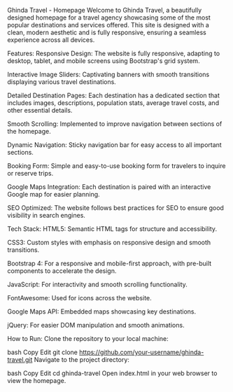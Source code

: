 Ghinda Travel - Homepage
Welcome to Ghinda Travel, a beautifully designed homepage for a travel agency showcasing some of the most popular destinations and services offered. This site is designed with a clean, modern aesthetic and is fully responsive, ensuring a seamless experience across all devices.

Features:
Responsive Design: The website is fully responsive, adapting to desktop, tablet, and mobile screens using Bootstrap's grid system.

Interactive Image Sliders: Captivating banners with smooth transitions displaying various travel destinations.

Detailed Destination Pages: Each destination has a dedicated section that includes images, descriptions, population stats, average travel costs, and other essential details.

Smooth Scrolling: Implemented to improve navigation between sections of the homepage.

Dynamic Navigation: Sticky navigation bar for easy access to all important sections.

Booking Form: Simple and easy-to-use booking form for travelers to inquire or reserve trips.

Google Maps Integration: Each destination is paired with an interactive Google map for easier planning.

SEO Optimized: The website follows best practices for SEO to ensure good visibility in search engines.

Tech Stack:
HTML5: Semantic HTML tags for structure and accessibility.

CSS3: Custom styles with emphasis on responsive design and smooth transitions.

Bootstrap 4: For a responsive and mobile-first approach, with pre-built components to accelerate the design.

JavaScript: For interactivity and smooth scrolling functionality.

FontAwesome: Used for icons across the website.

Google Maps API: Embedded maps showcasing key destinations.

jQuery: For easier DOM manipulation and smooth animations.

How to Run:
Clone the repository to your local machine:

bash
Copy
Edit
git clone https://github.com/your-username/ghinda-travel.git
Navigate to the project directory:

bash
Copy
Edit
cd ghinda-travel
Open index.html in your web browser to view the homepage.
